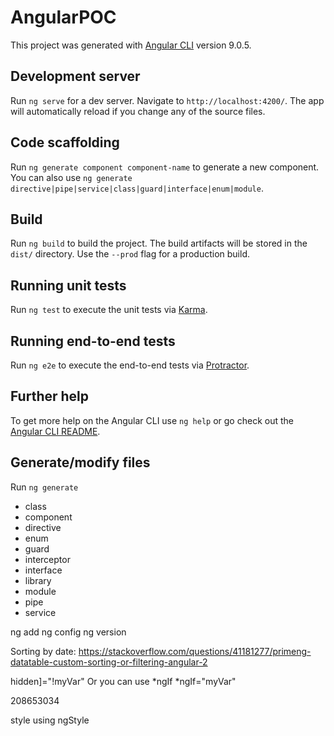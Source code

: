 # AngularPOC

This project was generated with [Angular CLI](https://github.com/angular/angular-cli) version 9.0.5.

## Development server

Run `ng serve` for a dev server. Navigate to `http://localhost:4200/`. The app will automatically reload if you change any of the source files.

## Code scaffolding

Run `ng generate component component-name` to generate a new component. You can also use `ng generate directive|pipe|service|class|guard|interface|enum|module`.

## Build

Run `ng build` to build the project. The build artifacts will be stored in the `dist/` directory. Use the `--prod` flag for a production build.

## Running unit tests

Run `ng test` to execute the unit tests via [Karma](https://karma-runner.github.io).

## Running end-to-end tests

Run `ng e2e` to execute the end-to-end tests via [Protractor](http://www.protractortest.org/).

## Further help

To get more help on the Angular CLI use `ng help` or go check out the [Angular CLI README](https://github.com/angular/angular-cli/blob/master/README.md).

## Generate/modify files

Run `ng generate` 
* class
* component
* directive
* enum
* guard
* interceptor
* interface
* library
* module
* pipe
* service

ng add
 ng config
ng version

Sorting by date:
https://stackoverflow.com/questions/41181277/primeng-datatable-custom-sorting-or-filtering-angular-2

hidden]="!myVar"
Or you can use *ngIf
*ngIf="myVar"

208653034
<div [ngStyle]="{'color': 'blue', 'font-size': '24px', 'font-weight': 'bold'}">
  style using ngStyle
</div>
